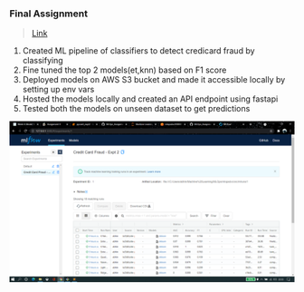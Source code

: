 ### Final Assignment

> [Link](https://github.com/abhinavr11/MLOps_Assignment/tree/pycaret_expt2)

1. Created ML pipeline of classifiers to detect credicard fraud by classifying 
2. Fine tuned the top 2 models(et,knn) based on F1 score
3. Deployed models on AWS S3 bucket and made it accessible locally by setting up env vars
4. Hosted the models locally and created an API endpoint using fastapi 
5. Tested both the models on unseen dataset to get predictions

![check](img/1.png)
